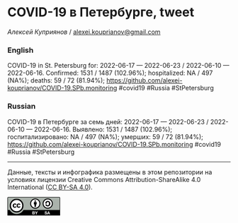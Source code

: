 COVID-19 в Петербурге, tweet
============================

*Алексей Куприянов* /
<a href="mailto:alexei.kouprianov@gmail.com" class="email">alexei.kouprianov@gmail.com</a>

### English

COVID-19 in St. Petersburg for: 2022-06-17 — 2022-06-23 / 2022-06-10 —
2022-06-16. Сonfirmed: 1531 / 1487 (102.96%); hospitalized: NA / 497
(NA%); deaths: 59 / 72 (81.94%);
<a href="https://github.com/alexei-kouprianov/COVID-19.SPb.monitoring" class="uri">https://github.com/alexei-kouprianov/COVID-19.SPb.monitoring</a>
\#covid19 \#Russia \#StPetersburg

### Russian

COVID-19 в Петербурге за семь дней: 2022-06-17 — 2022-06-23 / 2022-06-10
— 2022-06-16. Выявлено: 1531 / 1487 (102.96%); госпитализировано: NA /
497 (NA%); умерших: 59 / 72 (81.94%);
<a href="https://github.com/alexei-kouprianov/COVID-19.SPb.monitoring" class="uri">https://github.com/alexei-kouprianov/COVID-19.SPb.monitoring</a>
\#covid19 \#Russia \#StPetersburg

------------------------------------------------------------------------

Данные, тексты и инфографика размещены в этом репозитории на условиях
лицензии Creative Commons Attribution-ShareAlike 4.0 International ([CC
BY-SA 4.0](https://creativecommons.org/licenses/by-sa/4.0/)).

![](../misc/CC-BY-SA-icon.png "CC-BY-SA")
